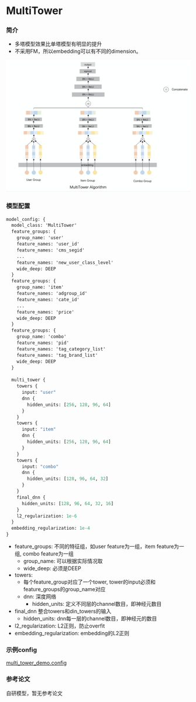 # MultiTower

### 简介

- 多塔模型效果比单塔模型有明显的提升
- 不采用FM，所以embedding可以有不同的dimension。

![multi_tower.png](../../images/models/multi_tower.png)

### 模型配置

```protobuf
model_config: {
  model_class: 'MultiTower'
  feature_groups: {
    group_name: 'user'
    feature_names: 'user_id'
    feature_names: 'cms_segid'
    ...
    feature_names: 'new_user_class_level'
    wide_deep: DEEP
  }
  feature_groups: {
    group_name: 'item'
    feature_names: 'adgroup_id'
    feature_names: 'cate_id'
    ...
    feature_names: 'price'
    wide_deep: DEEP
  }
  feature_groups: {
    group_name: 'combo'
    feature_names: 'pid'
    feature_names: 'tag_category_list'
    feature_names: 'tag_brand_list'
    wide_deep: DEEP
  }

  multi_tower {
    towers {
      input: "user"
      dnn {
        hidden_units: [256, 128, 96, 64]
      }
    }
    towers {
      input: "item"
      dnn {
        hidden_units: [256, 128, 96, 64]
      }
    }
    towers {
      input: "combo"
      dnn {
        hidden_units: [128, 96, 64, 32]
      }
    }
    final_dnn {
      hidden_units: [128, 96, 64, 32, 16]
    }
    l2_regularization: 1e-6
  }
  embedding_regularization: 1e-4
}
```

- feature\_groups: 不同的特征组，如user feature为一组，item feature为一组, combo feature为一组
  - group\_name: 可以根据实际情况取
  - wide\_deep: 必须是DEEP
- towers:
  - 每个feature\_group对应了一个tower, tower的input必须和feature\_groups的group\_name对应
  - dnn: 深度网络
    - hidden\_units: 定义不同层的channel数目，即神经元数目
- final\_dnn 整合towers和din\_towers的输入
  - hidden\_units: dnn每一层的channel数目，即神经元的数目
- l2\_regularization: L2正则，防止overfit
- embedding\_regularization: embedding的L2正则

### 示例config

[multi\_tower\_demo.config](https://easy-rec.oss-cn-hangzhou.aliyuncs.com/config/multi-tower.config)

### 参考论文

自研模型，暂无参考论文
